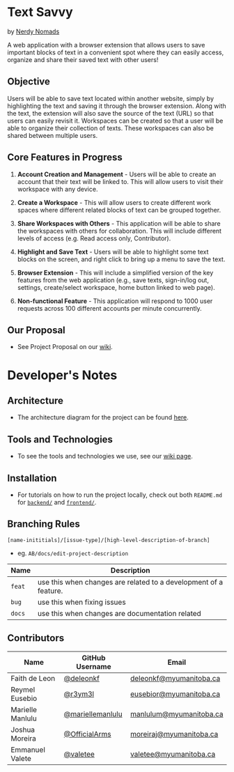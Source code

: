# Text Savvy

by [Nerdy Nomads](https://github.com/NerdyNomads)

A web application with a browser extension that allows users to save important blocks of text in a convenient spot where they can easily access, organize and share their saved text with other users!

## Objective

Users will be able to save text located within another website, simply by highlighting the text and saving it through the browser extension. Along with the text, the extension will also save the source of the text (URL) so that users can easily revisit it. Workspaces can be created so that a user will be able to organize their collection of texts. These workspaces can also be shared between multiple users.

## Core Features in Progress

1. **Account Creation and Management** - Users will be able to create an account that their text will be linked to. This will allow users to visit their workspace with any device.

2. **Create a Workspace** - This will allow users to create different work spaces where different related blocks of text can be grouped together.

3. **Share Workspaces with Others** - This application will be able to share the workspaces with others for collaboration. This will include different levels of access (e.g. Read access only, Contributor).

4. **Highlight and Save Text** - Users will be able to highlight some text blocks on the screen, and right click to bring up a menu to save the text.

5. **Browser Extension** - This will include a simplified version of the key features from the web application (e.g., save texts, sign-in/log out, settings, create/select workspace, home button linked to web page).

6. **Non-functional Feature** - This application will respond to 1000 user requests across 100 different accounts per minute concurrently.

## Our Proposal

- See Project Proposal on our [wiki](https://github.com/NerdyNomads/COMP4350-Project/wiki/Project-Proposal).

# Developer's Notes

## Architecture

- The architecture diagram for the project can be found [here](https://github.com/NerdyNomads/COMP4350-Project/blob/develop/COMP_4350_Architecture.png).

## Tools and Technologies

- To see the tools and technologies we use, see our [wiki page](https://github.com/NerdyNomads/COMP4350-Project/wiki/Project-Proposal#technologies).

## Installation

- For tutorials on how to run the project locally, check out both `README.md` for [`backend/`](/back-end/README.md) and [`frontend/`](/front-end/README.md).

## Branching Rules

```
[name-inititials]/[issue-type]/[high-level-description-of-branch]
```

- eg. `AB/docs/edit-project-description`

| Name   | Description                                                      |
| ------ | ---------------------------------------------------------------- |
| `feat` | use this when changes are related to a development of a feature. |
| `bug`  | use this when fixing issues                                      |
| `docs` | use this when changes are documentation related                  |

## Contributors

| Name             | GitHub Username                                        | Email                   |
| ---------------- | ------------------------------------------------------ | ----------------------- |
| Faith de Leon    | [@deleonkf](https://github.com/deleonkf)               | deleonkf@myumanitoba.ca |
| Reymel Eusebio   | [@r3ym3l](https://github.com/r3ym3l)                   | eusebior@myumanitoba.ca |
| Marielle Manlulu | [@mariellemanlulu](https://github.com/mariellemanlulu) | manlulum@myumanitoba.ca |
| Joshua Moreira   | [@OfficialArms](https://github.com/OfficialArms)       | moreiraj@myumanitoba.ca |
| Emmanuel Valete  | [@valetee](https://github.com/valetee)                 | valetee@myumanitoba.ca  |
